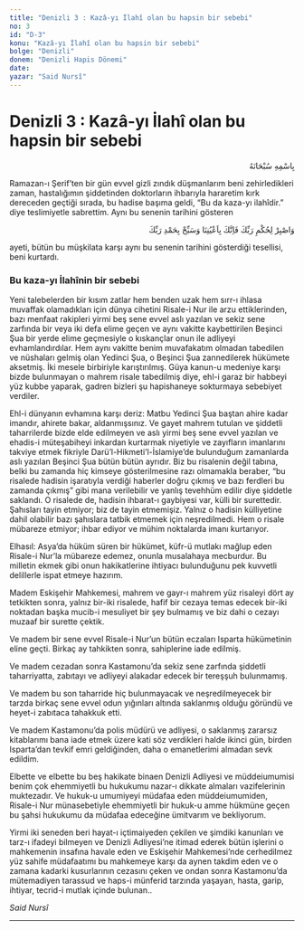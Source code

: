 ```yaml
---
title: "Denizli 3 : Kazâ-yı İlahî olan bu hapsin bir sebebi"
no: 3
id: "D-3"
konu: "Kazâ-yı İlahî olan bu hapsin bir sebebi"
bolge: "Denizli"
donem: "Denizli Hapis Dönemi"
date: 
yazar: "Said Nursî"
---
```


# Denizli 3 : Kazâ-yı İlahî olan bu hapsin bir sebebi

<p class="arabic" dir="rtl" title="Meal: “Her türlü noksan sıfatlardan yüce olan Allah’ın adıyla.”">بِاسْمِهِ سُبْحَانَهُ</p>

Ramazan-ı Şerif’ten bir gün evvel gizli zındık düşmanlarım beni zehirledikleri zaman, hastalığımın şiddetinden doktorların ihbarıyla hararetim kırk dereceden geçtiği sırada, bu hadise başıma geldi, “Bu da kaza-yı ilahîdir.” diye teslimiyetle sabrettim. Aynı bu senenin tarihini gösteren

<p class="arabic" dir="rtl" title="Meal: “Sen rabbinin hükmünü sabırla bekle, kuşkusuz sen bizim gözetim ve korumamız altındasın. (Her kalktığında) rabbini hamd ile tesbih et.” [Tûr Suresi, 52:48]">وَاصْبِرْ لِحُكْمِ رَبِّكَ فَاِنَّكَ بِاَعْيُنِنَا وَسَبِّحْ بِحَمْدِ رَبِّكَ</p>

ayeti, bütün bu müşkilata karşı aynı bu senenin tarihini gösterdiği tesellisi, beni kurtardı.

### Bu kaza-yı İlahînin bir sebebi

Yeni talebelerden bir kısım zatlar hem benden uzak hem sırr-ı ihlasa muvaffak olamadıkları için dünya cihetini Risale-i Nur ile arzu ettiklerinden, bazı menfaat rakipleri yirmi beş sene evvel aslı yazılan ve sekiz sene zarfında bir veya iki defa elime geçen ve aynı vakitte kaybettirilen Beşinci Şua bir yerde elime geçmesiyle o kıskançlar onun ile adliyeyi evhamlandırdılar. Hem aynı vakitte benim muvafakatım olmadan tabedilen ve nüshaları gelmiş olan Yedinci Şua, o Beşinci Şua zannedilerek hükümete aksetmiş. İki mesele birbiriyle karıştırılmış. Güya kanun-u medeniye karşı bizde bulunmayan o mahrem risale tabedilmiş diye, ehl-i garaz bir habbeyi yüz kubbe yaparak, gadren bizleri şu hapishaneye sokturmaya sebebiyet verdiler.

Ehl-i dünyanın evhamına karşı deriz: Matbu Yedinci Şua baştan ahire kadar imandır, ahirete bakar, aldanmışsınız. Ve gayet mahrem tutulan ve şiddetli taharrilerde bizde elde edilmeyen ve aslı yirmi beş sene evvel yazılan ve ehadis-i müteşabiheyi inkardan kurtarmak niyetiyle ve zayıfların imanlarını takviye etmek fikriyle Darü’l-Hikmeti’l-İslamiye’de bulunduğum zamanlarda aslı yazılan Beşinci Şua bütün bütün ayrıdır. Biz bu risalenin değil tabına, belki bu zamanda hiç kimseye gösterilmesine razı olmamakla beraber, “bu risalede hadisin işaratıyla verdiği haberler doğru çıkmış ve bazı ferdleri bu zamanda çıkmış” gibi mana verilebilir ve yanlış tevehhüm edilir diye şiddetle saklandı. O risalede de, hadisin ihbarat-ı gaybiyesi var, külli bir surettedir. Şahısları tayin etmiyor; biz de tayin etmemişiz. Yalnız o hadisin külliyetine dahil olabilir bazı şahıslara tatbik etmemek için neşredilmedi. Hem o risale mübareze etmiyor; ihbar ediyor ve mühim noktalarda imanı kurtarıyor.

Elhasıl: Asya’da hüküm süren bir hükümet, küfr-ü mutlakı mağlup eden Risale-i Nur’la mübareze edemez, onunla musalahaya mecburdur. Bu milletin ekmek gibi onun hakikatlerine ihtiyacı bulunduğunu pek kuvvetli delillerle ispat etmeye hazırım.

Madem Eskişehir Mahkemesi, mahrem ve gayr-ı mahrem yüz risaleyi dört ay tetkikten sonra, yalnız bir-iki risalede, hafif bir cezaya temas edecek bir-iki noktadan başka mucib-i mesuliyet bir şey bulmamış ve biz dahi o cezayı muzaaf bir surette çektik.

Ve madem bir sene evvel Risale-i Nur’un bütün eczaları Isparta hükümetinin eline geçti. Birkaç ay tahkikten sonra, sahiplerine iade edilmiş.

Ve madem cezadan sonra Kastamonu’da sekiz sene zarfında şiddetli taharriyatta, zabıtayı ve adliyeyi alakadar edecek bir tereşşuh bulunmamış.

Ve madem bu son taharride hiç bulunmayacak ve neşredilmeyecek bir tarzda birkaç sene evvel odun yığınları altında saklanmış olduğu göründü ve heyet-i zabıtaca tahakkuk etti.

Ve madem Kastamonu’da polis müdürü ve adliyesi, o saklanmış zararsız kitablarımı bana iade etmek üzere kati söz verdikleri halde ikinci gün, birden Isparta’dan tevkif emri geldiğinden, daha o emanetlerimi almadan sevk edildim.

Elbette ve elbette bu beş hakikate binaen Denizli Adliyesi ve müddeiumumisi benim çok ehemmiyetli bu hukukumu nazar-ı dikkate almaları vazifelerinin muktezadır. Ve hukuk-u umumiyeyi müdafaa eden müddeiumumiden, Risale-i Nur münasebetiyle ehemmiyetli bir hukuk-u amme hükmüne geçen bu şahsi hukukumu da müdafaa edeceğine ümitvarım ve bekliyorum.

Yirmi iki seneden beri hayat-ı içtimaiyeden çekilen ve şimdiki kanunları ve tarz-ı ifadeyi bilmeyen ve Denizli Adliyesi’ne itimad ederek bütün işlerini o mahkemenin insafına havale eden ve Eskişehir Mahkemesi’nde cerhedilmez yüz sahife müdafaatımı bu mahkemeye karşı da aynen takdim eden ve o zamana kadarki kusurlarının cezasını çeken ve ondan sonra Kastamonu’da mütemadiyen tarassud ve haps-i münferid tarzında yaşayan, hasta, garip, ihtiyar, tecrid-i mutlak içinde bulunan..

*Said Nursî*

***
